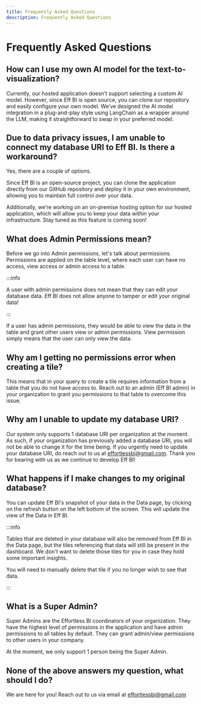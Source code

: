 ```yaml
---
title: Frequently Asked Questions
description: Frequently Asked Questions
---
```


# Frequently Asked Questions

## How can I use my own AI model for the text-to-visualization?

Currently, our hosted application doesn’t support selecting a custom AI model. However, since Eff BI is open source, you can clone our repository and easily configure your own model. We’ve designed the AI model integration in a plug-and-play style using LangChain as a wrapper around the LLM, making it straightforward to swap in your preferred model.

## Due to data privacy issues, I am unable to connect my database URI to Eff BI. Is there a workaround?

Yes, there are a couple of options.

Since Eff BI is an open-source project, you can clone the application directly from our GitHub repository and deploy it in your own environment, allowing you to maintain full control over your data.

Additionally, we’re working on an on-premise hosting option for our hosted application, which will allow you to keep your data within your infrastructure. Stay tuned as this feature is coming soon!

## What does Admin Permissions mean?

Before we go into Admin permissions, let's talk about permissions. Permissions are applied on the table level, where each user can have no access, view access or admin access to a table.

:::info

A user with admin permissions does not mean that they can edit your database data. Eff BI does not allow anyone to tamper or edit your original data!

:::

If a user has admin permissions, they would be able to view the data in the table and grant other users view or admin permissions. View permission simply means that the user can only view the data.

## Why am I getting no permissions error when creating a tile?

This means that in your query to create a tile requires information from a table that you do not have access to. Reach out to an admin (Eff BI admin) in your organization to grant you permissions to that table to overcome this issue.

## Why am I unable to update my database URI?

Our system only supports 1 database URI per organization at the moment. As such, if your organization has previously added a database URI, you will not be able to change it for the time being. If you urgently need to update your database URI, do reach out to us at effortlessbi@gmail.com. Thank you for bearing with us as we continue to develop Eff BI!

## What happens if I make changes to my original database?

You can update Eff BI's snapshot of your data in the Data page, by clicking on the refresh button on the left bottom of the screen. This will update the view of the Data in Eff BI.

:::info

Tables that are deleted in your database will also be removed from Eff BI in the Data page, but the tiles referencing that data will still be present in the dashboard. We don't want to delete those tiles for you in case they hold some important insights.

You will need to manually delete that tile if you no longer wish to see that data.

:::

## What is a Super Admin?

Super Admins are the Effortless BI coordinators of your organization. They have the highest level of permissions in the application and have admin permissions to all tables by default. They can grant admin/view permissions to other users in your company.

At the moment, we only support 1 person being the Super Admin.

## None of the above answers my question, what should I do?

We are here for you! Reach out to us via email at effortlessbi@gmail.com
